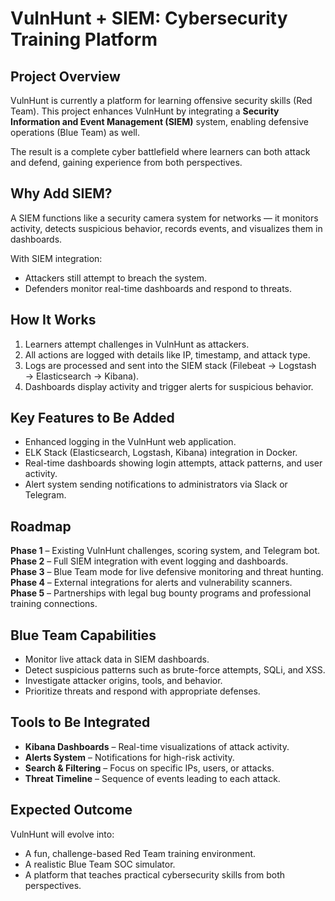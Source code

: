 # VulnHunt + SIEM: Cybersecurity Training Platform

## Project Overview
VulnHunt is currently a platform for learning offensive security skills (Red Team). This project enhances VulnHunt by integrating a **Security Information and Event Management (SIEM)** system, enabling defensive operations (Blue Team) as well.

The result is a complete cyber battlefield where learners can both attack and defend, gaining experience from both perspectives.

## Why Add SIEM?
A SIEM functions like a security camera system for networks — it monitors activity, detects suspicious behavior, records events, and visualizes them in dashboards.

With SIEM integration:
- Attackers still attempt to breach the system.
- Defenders monitor real-time dashboards and respond to threats.

## How It Works
1. Learners attempt challenges in VulnHunt as attackers.
2. All actions are logged with details like IP, timestamp, and attack type.
3. Logs are processed and sent into the SIEM stack (Filebeat → Logstash → Elasticsearch → Kibana).
4. Dashboards display activity and trigger alerts for suspicious behavior.

## Key Features to Be Added
- Enhanced logging in the VulnHunt web application.
- ELK Stack (Elasticsearch, Logstash, Kibana) integration in Docker.
- Real-time dashboards showing login attempts, attack patterns, and user activity.
- Alert system sending notifications to administrators via Slack or Telegram.

## Roadmap
**Phase 1** – Existing VulnHunt challenges, scoring system, and Telegram bot.  
**Phase 2** – Full SIEM integration with event logging and dashboards.  
**Phase 3** – Blue Team mode for live defensive monitoring and threat hunting.  
**Phase 4** – External integrations for alerts and vulnerability scanners.  
**Phase 5** – Partnerships with legal bug bounty programs and professional training connections.

## Blue Team Capabilities
- Monitor live attack data in SIEM dashboards.
- Detect suspicious patterns such as brute-force attempts, SQLi, and XSS.
- Investigate attacker origins, tools, and behavior.
- Prioritize threats and respond with appropriate defenses.

## Tools to Be Integrated
- **Kibana Dashboards** – Real-time visualizations of attack activity.
- **Alerts System** – Notifications for high-risk activity.
- **Search & Filtering** – Focus on specific IPs, users, or attacks.
- **Threat Timeline** – Sequence of events leading to each attack.

## Expected Outcome
VulnHunt will evolve into:
- A fun, challenge-based Red Team training environment.
- A realistic Blue Team SOC simulator.
- A platform that teaches practical cybersecurity skills from both perspectives.
